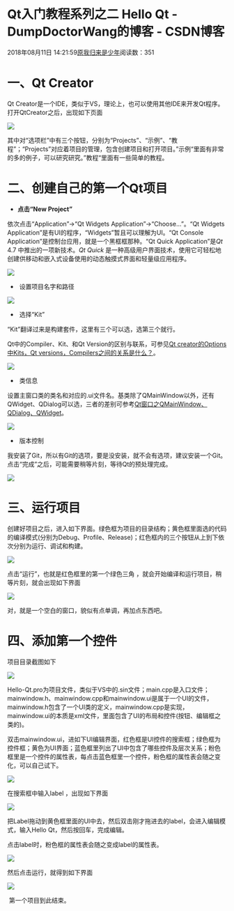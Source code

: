 # Qt入门教程系列之二 Hello Qt - DumpDoctorWang的博客 - CSDN博客





2018年08月11日 14:21:59[原我归来是少年](https://me.csdn.net/DumpDoctorWang)阅读数：351








# 一、Qt Creator

Qt Creator是一个IDE，类似于VS，理论上，也可以使用其他IDE来开发Qt程序。打开QtCreator之后，出现如下页面

![](https://img-blog.csdn.net/20180810215930618?watermark/2/text/aHR0cHM6Ly9ibG9nLmNzZG4ubmV0L0R1bXBEb2N0b3JXYW5n/font/5a6L5L2T/fontsize/400/fill/I0JBQkFCMA==/dissolve/70)

其中对“选项栏”中有三个按钮，分别为“Projects”、“示例”、“教程”；“Projects”对应着项目的管理，包含创建项目和打开项目。”示例“里面有非常的多的例子，可以研究研究。”教程“里面有一些简单的教程。

# **二、创建自己的第一个Qt项目**
- **点击“New Project”**

依次点击“Application”→“Qt Widgets Application”→“Choose...”。“Qt Widgets Application”是有UI的程序，“Widgets”暂且可以理解为UI。“Qt Console Application”是控制台应用，就是一个黑框框那种。“Qt Quick Application”是*Qt* 4.7 中推出的一项新技术。*Qt Quick* 是一种高级用户界面技术，使用它可轻松地创建供移动和嵌入式设备使用的动态触摸式界面和轻量级应用程序。

![](https://img-blog.csdn.net/20180811114334877?watermark/2/text/aHR0cHM6Ly9ibG9nLmNzZG4ubmV0L0R1bXBEb2N0b3JXYW5n/font/5a6L5L2T/fontsize/400/fill/I0JBQkFCMA==/dissolve/70)
-  设置项目名字和路径

![](https://img-blog.csdn.net/20180811115627346?watermark/2/text/aHR0cHM6Ly9ibG9nLmNzZG4ubmV0L0R1bXBEb2N0b3JXYW5n/font/5a6L5L2T/fontsize/400/fill/I0JBQkFCMA==/dissolve/70)
-  选择“Kit”

“Kit”翻译过来是构建套件，这里有三个可以选，选第三个就行。

Qt中的Compiler、Kit、和Qt Version的区别与联系，可参见[Qt creator的Options中Kits，Qt versions，Compilers之间的关系是什么？](https://bbs.csdn.net/topics/392261056)。

![](https://img-blog.csdn.net/20180811120333975?watermark/2/text/aHR0cHM6Ly9ibG9nLmNzZG4ubmV0L0R1bXBEb2N0b3JXYW5n/font/5a6L5L2T/fontsize/400/fill/I0JBQkFCMA==/dissolve/70)
-  类信息

设置主窗口类的类名和对应的.ui文件名。基类除了QMainWindow以外，还有QWidget、QDialog可以选，三者的差别可参考[Qt窗口之QMainWindow、QDialog、QWidget](https://blog.csdn.net/rl529014/article/details/51419126)。

![](https://img-blog.csdn.net/20180811125950678?watermark/2/text/aHR0cHM6Ly9ibG9nLmNzZG4ubmV0L0R1bXBEb2N0b3JXYW5n/font/5a6L5L2T/fontsize/400/fill/I0JBQkFCMA==/dissolve/70)
-  版本控制

我安装了Git，所以有Git的选项，要是没安装，就不会有选项，建议安装一个Git。点击“完成”之后，可能需要稍等片刻，等待Qt的预处理完成。

![](https://img-blog.csdn.net/20180811131950229?watermark/2/text/aHR0cHM6Ly9ibG9nLmNzZG4ubmV0L0R1bXBEb2N0b3JXYW5n/font/5a6L5L2T/fontsize/400/fill/I0JBQkFCMA==/dissolve/70)

# 三、运行项目

创建好项目之后，进入如下界面。绿色框为项目的目录结构；黄色框里面选的代码的编译模式(分别为Debug、Profile、Release)；红色框内的三个按钮从上到下依次分别为运行、调试和构建。

![](https://img-blog.csdn.net/20180811133119212?watermark/2/text/aHR0cHM6Ly9ibG9nLmNzZG4ubmV0L0R1bXBEb2N0b3JXYW5n/font/5a6L5L2T/fontsize/400/fill/I0JBQkFCMA==/dissolve/70)

点击“运行”，也就是红色框里的第一个绿色三角 ，就会开始编译和运行项目，稍等片刻，就会出现如下界面

![](https://img-blog.csdn.net/20180811133625471?watermark/2/text/aHR0cHM6Ly9ibG9nLmNzZG4ubmV0L0R1bXBEb2N0b3JXYW5n/font/5a6L5L2T/fontsize/400/fill/I0JBQkFCMA==/dissolve/70)

对，就是一个空白的窗口，貌似有点单调，再加点东西吧。

# 四、添加第一个控件

项目目录截图如下

![](https://img-blog.csdn.net/20180811133913807?watermark/2/text/aHR0cHM6Ly9ibG9nLmNzZG4ubmV0L0R1bXBEb2N0b3JXYW5n/font/5a6L5L2T/fontsize/400/fill/I0JBQkFCMA==/dissolve/70)

Hello-Qt.pro为项目文件，类似于VS中的.sin文件；main.cpp是入口文件；mainwindow.h、mainwindow.cpp和mainwindow.ui是属于一个UI的文件，mainwindow.h包含了一个UI类的定义，mainwindow.cpp是实现，mainwindow.ui的本质是xml文件，里面包含了UI的布局和控件(按钮、编辑框之类的)。 

双击mainwindow.ui，进如下UI编辑界面，红色框是UI控件的搜索框；绿色框为控件框；黄色为UI界面；蓝色框里列出了UI中包含了哪些控件及层次关系；粉色框里是一个控件的属性表，每点击蓝色框里一个控件，粉色框的属性表会随之变化，可以自己试下。

![](https://img-blog.csdn.net/20180811140516202?watermark/2/text/aHR0cHM6Ly9ibG9nLmNzZG4ubmV0L0R1bXBEb2N0b3JXYW5n/font/5a6L5L2T/fontsize/400/fill/I0JBQkFCMA==/dissolve/70)

在搜索框中输入label ，出现如下界面

![](https://img-blog.csdn.net/201808111410418?watermark/2/text/aHR0cHM6Ly9ibG9nLmNzZG4ubmV0L0R1bXBEb2N0b3JXYW5n/font/5a6L5L2T/fontsize/400/fill/I0JBQkFCMA==/dissolve/70)

把Label拖动到黄色框里面的UI中去，然后双击刚才拖进去的label，会进入编辑模式，输入Hello Qt，然后按回车，完成编辑。

点击label时，粉色框的属性表会随之变成label的属性表。

![](https://img-blog.csdn.net/20180811141720860?watermark/2/text/aHR0cHM6Ly9ibG9nLmNzZG4ubmV0L0R1bXBEb2N0b3JXYW5n/font/5a6L5L2T/fontsize/400/fill/I0JBQkFCMA==/dissolve/70)

然后点击运行，就得到如下界面

![](https://img-blog.csdn.net/20180811141855977?watermark/2/text/aHR0cHM6Ly9ibG9nLmNzZG4ubmV0L0R1bXBEb2N0b3JXYW5n/font/5a6L5L2T/fontsize/400/fill/I0JBQkFCMA==/dissolve/70)

 第一个项目到此结束。



